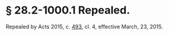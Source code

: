 # § 28.2-1000.1 Repealed.

<p>Repealed by Acts 2015, c. <a href='http://lis.virginia.gov/cgi-bin/legp604.exe?151+ful+CHAP0493'>493</a>, cl. 4, effective March, 23, 2015.</p>